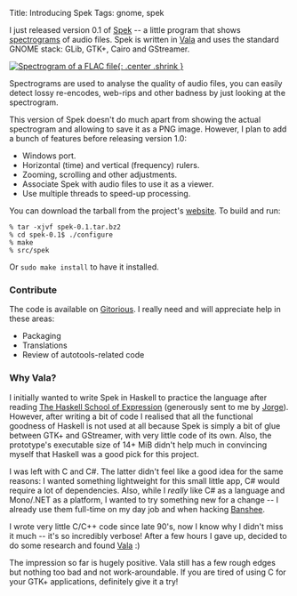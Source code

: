 Title: Introducing Spek
Tags: gnome, spek

I just released version 0.1 of [Spek][] -- a little program that shows
[spectrograms][] of audio files. Spek is written in [Vala][] and uses the
standard GNOME stack: GLib, GTK+, Cairo and GStreamer.

[![Spectrogram of a FLAC file][sshot]{: .center .shrink }][sshot]

Spectrograms are used to analyse the quality of audio files, you can easily
detect lossy re-encodes, web-rips and other badness by just looking at the
spectrogram.

This version of Spek doesn't do much apart from showing the actual spectrogram
and allowing to save it as a PNG image. However, I plan to add a bunch of
features before releasing version 1.0:

* Windows port.
* Horizontal (time) and vertical (frequency) rulers.
* Zooming, scrolling and other adjustments.
* Associate Spek with audio files to use it as a viewer.
* Use multiple threads to speed-up processing.

You can download the tarball from the project's [website][Spek]. To build and
run:

```console
% tar -xjvf spek-0.1.tar.bz2
% cd spek-0.1$ ./configure
% make
% src/spek
```

Or `sudo make install` to have it installed.

### Contribute

The code is available on [Gitorious][]. I really need and will appreciate help
in these areas:

* Packaging
* Translations
* Review of autotools-related code

### Why Vala?

I initially wanted to write Spek in Haskell to practice the language after
reading [The Haskell School of Expression][] (generously sent to me by
[Jorge][]). However, after writing a bit of code I realised that all the
functional goodness of Haskell is not used at all because Spek is simply a bit
of glue between GTK+ and GStreamer, with very little code of its own. Also, the
prototype's executable size of 14+ MiB didn't help much in convincing myself
that Haskell was a good pick for this project.

I was left with C and C\#. The latter didn't feel like a good idea for the same
reasons: I wanted something lightweight for this small little app, C\# would
require a lot of dependencies. Also, while I *really* like C\# as a language and
Mono/.NET as a platform, I wanted to try something new for a change -- I already
use them full-time on my day job and when hacking [Banshee][].

I wrote very little C/C++ code since late 90's, now I know why I didn't miss it
much -- it's so incredibly verbose! After a few hours I gave up, decided to do
some research and found [Vala][] :)

The impression so far is hugely positive. Vala still has a few rough edges but
nothing too bad and not work-aroundable. If you are tired of using C for your
GTK+ applications, definitely give it a try!

  [Spek]: http://spek-project.org
  [spectrograms]: http://en.wikipedia.org/wiki/Spectrogram
  [Vala]: http://live.gnome.org/Vala
  [sshot]: |filename|/images/spek-0-1-flac.png
  [Gitorious]: http://gitorious.org/spek
  [The Haskell School of Expression]: http://www.haskell.org/soe/
  [Jorge]: http://castrojo.wordpress.com/
  [Banshee]: http://banshee-project.org/
